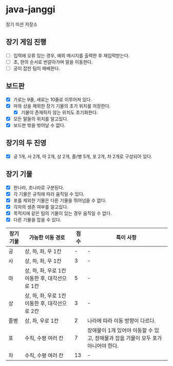 # java-janggi

장기 미션 저장소

## 장기 게임 진행
- [ ] 입력에 오류 있는 경우, 예외 메시지를 출력한 후 재입력받는다.
- [ ] 초, 한의 순서로 번갈아가며 말을 이동한다.
- [ ] 궁이 잡힌 팀이 패배한다.

## 보드판

- [x] 가로는 9줄, 세로는 10줄로 이루어져 있다.
- [x] 마와 상을 제외한 장기 기물의 초기 위치를 저장한다.
    - [x] 기물이 존재하지 않는 위치도 초기화한다.
- [x] 모든 말들의 위치를 알고있다.
- [x] 보드판 밖을 벗어날 수 없다.

## 장기의 두 진영

- [x] 궁 1개, 사 2개, 마 2개, 상 2개, 졸/병 5개, 포 2개, 차 2개로 구성되어 있다.

## 장기 기물
 
- [x] 한나라, 초나라로 구분된다.
- [x] 각 기물은 규칙에 따라 움직일 수 있다.
- [x] 포를 제외한 기물은 다른 기물을 뛰어넘을 수 없다.
- [x] 각자의 생존 여부를 알고있다.
- [x] 목적지에 같은 팀의 기물이 있는 경우 움직일 수 없다.
- [x] 다른 기물을 잡을 수 있다.

| 장기 기물 | 가능한 이동 경로                      | 점수 | 특이 사항                                            |
|-------|--------------------------------|----|--------------------------------------------------|
| 궁     | 상, 하, 좌, 우 1칸                  | -  | -                                                |
| 사     | 상, 하, 좌, 우 1칸                  | 3  | -                                                |
| 마     | 상, 하, 좌, 우로 1칸 이동한 후, 대각선으로 1칸 | 5  | -                                                |
| 상     | 상, 하, 좌, 우로 1칸 이동한 후, 대각선으로 2칸 | 3  | -                                                |
| 졸병    | 상, 좌, 우로 1칸                    | 2  | 나라에 따라 이동 방향이 다르다.                               |
| 포     | 수직, 수평 여러 칸                    | 7  | 장애물이 1개 있어야 이동할 수 있고, 장애물과 잡을 기물이 모두 포가 아니어야 한다. |
| 차     | 수직, 수평 여러 칸                    | 13 | -                                                |

